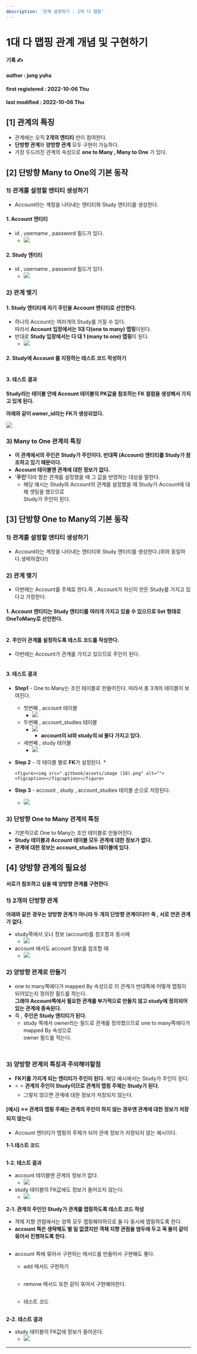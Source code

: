 ```yaml
---
description: '관계 설정하기 : 1대 다 맵핑'
---
```


# 1대 다 맵핑 관계 개념 및 구현하기

**기록 ✍️**

#### author : jung yuha

#### first registered : 2022-10-06 Thu

#### last modified : 2022-10-06 Thu

## \[1] 관계의 특징

* 관계에는 오직 **2개의 엔티티** 만이 참여한다.
* **단방향 관계**와 **양방향 관계** 모두 구현이 가능하다.
* 가장 두드러진 관계의 속성으로 **one to Many , Many to One** 가 있다.

## \[2] 단방향 Many to One의 기본 동작

### 1) 관계를 설정할 엔티티 생성하기

* Account라는 계정을 나타내는 엔티티와 Study 엔티티를 생성한다.

#### 1. Account 엔티티

* id , username , password 필드가 있다.
  * ![](<.gitbook/assets/image (13).png>)

#### 2. Study 엔티티

* id , username , password 필드가 있다.
  * ![](<.gitbook/assets/image (16).png>)

### 2) 관계 맺기

#### 1. Study 엔티티에 자기 주인을 Account 엔티티로 선언한다.

* 하나의 Account는 여러개의 Study를 가질 수 있다.\
  따라서 **Account 입장에서는 1대 다(one to many) 맵핑**이된다.
* 반대로 **Study 입장에서는 다 대 1 (many to one) 맵핑**이 된다.
  * ![](<.gitbook/assets/image (10).png>)

#### 2. Study에 Account 를 지정하는 테스트 코드 작성하기

<figure><img src=".gitbook/assets/image (29).png" alt=""><figcaption></figcaption></figure>

#### 3. 테스트 결과

**Study라는 테이블 안에 Account 테이블의 PK값을 참조하는 FK 컬럼을 생성해서 가지고 있게 된다.**

**아래와 같이 owner\_id라는 FK가 생성되었다.**

![](<.gitbook/assets/image (44).png>)

### 3) Many to One 관계의 특징

* **이 관계에서의 주인은 Study가 주인이다. 반대쪽 (Account) 엔티티를 Study가 참조하고 있기 때문이다.**
* **Account 테이블엔 관계에 대한 정보가 없다.**
* '**주인**'이라 함은 관계를 설정했을 때 그 값을 반영하는 대상을 말한다.
  * 해당 예시는 Study와 Account의 관계를 설정했을 때 Study가 Account에 대해 셋팅을 했으므로 \
    Study가 주인이 된다.

## \[3] 단방향 One to Many의 기본 동작

### 1) 관계를 설정할 엔티티 생성하기

* Account라는 계정을 나타내는 엔티티와 Study 엔티티를 생성한다.(위와 동일하다.생략하겠다!)

### 2) 관계 맺기

* 이번에는 Account를 주체로 한다.즉 , Account가 자신이 만든 Study를 가지고 있다고 가정한다.

#### 1. Account 엔티티는  Study 엔티티를 여러개 가지고 있을 수 있으므로 Set 형태로  OneToMany로 선언한다.

<figure><img src=".gitbook/assets/image (45).png" alt=""><figcaption></figcaption></figure>

#### 2. 주인이 관계를 설정하도록 테스트 코드를 작성한다.

* 이번에는 Account가 관계를 가지고 있으므로 주인이 된다.

<figure><img src=".gitbook/assets/image (19).png" alt=""><figcaption></figcaption></figure>

#### 3. 테스트 결과

* **Step1** - One to Many는 조인 테이블로 만들어진다. 따라서 총 3개의 테이블이 보여진다.
  * 첫번째 , account 테이블
    * ![](<.gitbook/assets/image (22).png>)
  * 두번째 , account\_studies 테이블
    * ![](<.gitbook/assets/image (46).png>)
      * **account의 id와 study의 id 둘다 가지고 있다.**
  * 세번째 , study 테이블
    * ![](<.gitbook/assets/image (12).png>)
* **Step 2** - 각 테이블 별로 **FK**가 설정된다.
  *

      <figure><img src=".gitbook/assets/image (18).png" alt=""><figcaption></figcaption></figure>
* **Step 3** - account , study , account\_studies 테이블 순으로 저장된다.
  * ![](<.gitbook/assets/image (34).png>)

### 3) 단방향 One to Many 관계의 특징

* 기본적으로 One to Many는 조인 테이블로 만들어진다.
* **Study 테이블과 Account 테이블 모두 관계에 대한 정보가 없다.**
* **관계에 대한 정보는 account\_studies 테이블에 있다.**

## **\[4] 양방향 관계의 필요성**

#### 서로가 참조하고 싶을 때 양방향 관계를 구현한다.

### 1) 2개의 단방향 관계

**아래와 같은 경우는 양방향 관계가 아니라 두 개의 단방향 관계이다!!! 즉 , 서로 연관 관계가 없다.**

* &#x20;study쪽에서 오너 정보 (account)를 참조함과 동시에
  * ![](<.gitbook/assets/image (21).png>)
* &#x20;account 에서도 account 정보를 참조할 때
  * ![](<.gitbook/assets/image (11).png>)

### 2) 양방향 관계로 만들기

* one to many쪽에다가 mapped By 속성으로 이 관계가 반대쪽에 어떻게 맵핑이 되어있는지 정의한 필드를 적는다. \
  **그래야 Account쪽에서 필요한 관계를 부가적으로 만들지 않고  study에 정의되어 있는 관계에 종속된다.**
* 즉 , **주인은 Study 엔티티가 된다.**
  * study 쪽에서 owner라는 필드로 관계를 정의했으므로 one to many쪽에다가 mapped By 속성으로\
    owner 필드를 적는다.

<figure><img src=".gitbook/assets/image (8).png" alt=""><figcaption></figcaption></figure>

<figure><img src=".gitbook/assets/image (2).png" alt=""><figcaption></figcaption></figure>

### 3) 양방향 관계의 특징과 주의해야할점

* **FK키를 가지게 되는 엔티티가 주인이 된다.** 해당 예시에서는 Study가 주인이 된다.
* ⭐️ ⭐️ **관계의 주인이 Study이므로 관계의 맵핑 주체는 Study가 된다.**
  * 그렇지 않으면 관계에 대한 정보가 저장되지 않는다.

#### \[예시] ⭐️⭐️ 관계의 맵핑 주체는 관계의 주인이 하지 않는 경우엔 관계에 대한 정보가 저장되지 않는다.

* &#x20;Account 엔티티가 맵핑의 주체가 되어 관계 정보가 저장되지 않는 예시이다.

**1-1.테스트 코드**

<figure><img src=".gitbook/assets/image (5).png" alt=""><figcaption></figcaption></figure>

**1-2. 테스트 결과**

* account 테이블엔 관계의 정보가 없다.
  * ![](<.gitbook/assets/image (6).png>)
* study 테이블의 FK값에도 정보가 들어오지 않는다.
  * ![](<.gitbook/assets/image (7).png>)

**2-1.  관계의 주인인 Study가 관계를 맵핑하도록 테스트 코드 작성**

* 객체 지향 관점에서는 양쪽 모두 맵핑해야하므로 둘 다 동시에 맵핑하도록 한다.
* **account 쪽은 생략해도 별 일 없겠지만 객체 지향 관점을 염두에 두고 꼭 둘이 같이 묶어서 진행하도록 한다.**

<figure><img src=".gitbook/assets/image (9).png" alt=""><figcaption></figcaption></figure>

* account 쪽에 묶어서 구현하는 메서드를 만들어서 구현해도 좋다.
  *   add 메서드 구현하기

      <figure><img src=".gitbook/assets/image (1).png" alt=""><figcaption></figcaption></figure>
  *   &#x20;remove 메서드 또한 같이 묶어서 구현해야한다.

      <figure><img src=".gitbook/assets/image (4).png" alt=""><figcaption></figcaption></figure>
  *   테스트 코드

      <figure><img src=".gitbook/assets/image.png" alt=""><figcaption></figcaption></figure>

**2-2. 테스트 결과**

* study 테이블의 FK값에 정보가 들어온다.
  * ![](<.gitbook/assets/image (3).png>)

****


